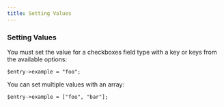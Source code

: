 ```yaml
---
title: Setting Values
---
```


### Setting Values

You must set the value for a checkboxes field type with a key or keys from the available options:

    $entry->example = "foo";

You can set multiple values with an array:

    $entry->example = ["foo", "bar"];
